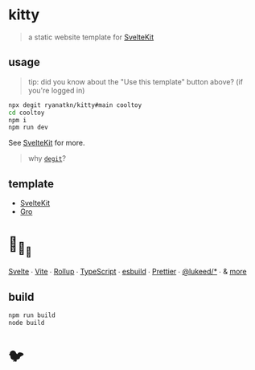 # kitty

> a static website template for [SvelteKit](https://github.com/sveltejs/kit)

## usage

> tip: did you know about the "Use this template" button above? (if you're logged in)

```bash
npx degit ryanatkn/kitty#main cooltoy
cd cooltoy
npm i
npm run dev
```

See [SvelteKit](https://github.com/sveltejs/kit) for more.

> why [`degit`](https://github.com/Rich-Harris/degit)?

## template

- [SvelteKit](https://kit.svelte.dev/)
- [Gro](https://github.com/feltcoop/gro)

# :turtle:<sub>:turtle:</sub><sub><sub>:turtle:</sub></sub>

[Svelte](https://github.com/sveltejs/svelte) ∙
[Vite](https://github.com/vitejs/vite) ∙
[Rollup](https://github.com/rollup/rollup) ∙
[TypeScript](https://github.com/microsoft/TypeScript) ∙
[esbuild](https://github.com/evanw/esbuild) ∙
[Prettier](https://github.com/prettier/prettier) ∙
[@lukeed\/\*](https://github.com/lukeed) ∙
& [more](package.json)

## build

```bash
npm run build
node build
```

# 🐦
